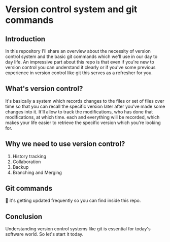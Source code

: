 # Version control system and git commands

## Introduction

In this repository I'll share an overview about the necessity of version control system and the basic git commands which we'll 
use in our day to day life. An impressive part about this repo is that even if you're new to version control you can understand
it clearly or if you've some previous experience in version control like git this serves as a refresher for you.

## What's version control?

It's basically a system which records changes to the files or set of files over time so that you can recall the specific version
later after you've made some changes into it. It'll allow to track the modifications, who has done that modifications, at which 
time. each and everything will be recorded, which makes your life easier to retrieve the specific version which you're looking 
for.

## Why we need to use version control?

1. History tracking
2. Collaboration
3. Backup
4. Branching and Merging

## Git commands

🤫 it's getting updated frequently so you can find inside this repo.

## Conclusion 

Understanding version control systems like git is essential for today's software world. So let's start it today.
